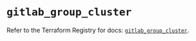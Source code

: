 # `gitlab_group_cluster`

Refer to the Terraform Registry for docs: [`gitlab_group_cluster`](https://registry.terraform.io/providers/gitlabhq/gitlab/16.11.0/docs/resources/group_cluster).
